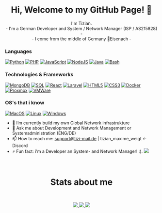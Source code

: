 <h1 align="center">Hi, Welcome to my GitHub Page! 👋</h1>

<p align="center">I'm Tizian.<br>
        - I'm a German Developer and System / Network Manager (ISP / AS215828) -
    <br>
        - I come from the middle of Germany 📍Eisenach -
<br> 
</p>

### Languages
[![Python](https://img.shields.io/badge/python-black?style=for-the-badge&logo=python)](https://github.com/Tizian-Maxime-Weigt)
[![PHP](https://img.shields.io/badge/php-black?style=for-the-badge&logo=php)](https://github.com/Tizian-Maxime-Weigt)
[![JavaScript](https://img.shields.io/badge/javascript-black?style=for-the-badge&logo=javascript)](https://github.com/Tizian-Maxime-Weigt)
[![NodeJS](https://img.shields.io/badge/nodejs-black?style=for-the-badge&logo=nodejs)](https://github.com/Tizian-Maxime-Weigt)
[![Java](https://img.shields.io/badge/java-black?style=for-the-badge&logo=openjdk)](https://github.com/Tizian-Maxime-Weigt)
[![Bash](https://img.shields.io/badge/bash-black?style=for-the-badge&logo=gnu-bash&logoColor=white)](https://github.com/Tizian-Maxime-Weigt)

### Technologies & Frameworks
[![MongoDB](https://img.shields.io/badge/mongodb-black?style=for-the-badge&logo=mongodb)](https://github.com/Tizian-Maxime-Weigt)
[![SQL](https://img.shields.io/badge/sql-black?style=for-the-badge&logo=mysql)](https://github.com/Tizian-Maxime-Weigt)
[![React](https://img.shields.io/badge/react-black?style=for-the-badge&logo=react)](https://github.com/Tizian-Maxime-Weigt)
[![Laravel](https://img.shields.io/badge/Laravel-black?style=for-the-badge&logo=Laravel)](https://github.com/Tizian-Maxime-Weigt)
[![HTML5](https://img.shields.io/badge/html5-black?style=for-the-badge&logo=html5)](https://github.com/Tizian-Maxime-Weigt)
[![CSS3](https://img.shields.io/badge/css3-black?style=for-the-badge&logo=css3)](https://github.com/Tizian-Maxime-Weigt)
[![Docker](https://img.shields.io/badge/docker-black?style=for-the-badge&logo=docker)](https://hub.docker.com/u/TizianMaximeWeigt)
[![Proxmox](https://img.shields.io/badge/proxmox-black?style=for-the-badge&logo=proxmox)](https://github.com/Tizian-Maxime-Weigt)
[![VMWare](https://img.shields.io/badge/vmware-black?style=for-the-badge&logo=vmware)](https://github.com/Tizian-Maxime-Weigt)

### OS's that i know
[![MacOS](https://img.shields.io/badge/linux-black?style=for-the-badge&logo=Apple)](https://github.com/Tizian-Maxime-Weigt)
[![Linux](https://img.shields.io/badge/linux-black?style=for-the-badge&logo=Linux)](https://github.com/Tizian-Maxime-Weigt)
[![Windows](https://img.shields.io/badge/Windows-black?style=for-the-badge&logo=Windows)](https://github.com/Tizian-Maxime-Weigt)

- 🌱 I’m currently build my own Global Network infrastrukture
- 💬 Ask me about Development and Network Management or Systemadministration (ENG/DE)
- 📫 How to reach me: support@tizi-mail.de | tizian_maxime_weigt <- Discord
- ⚡ Fun fact: i'm a Developer an System- and Network Manager! :).
![](https://hit.yhype.me/github/profile?user_id=108728667)
<br>
<h1 align="center"> Stats about me </h1>
<br>
<p align="center">
  <a href="https://github.com/Tizian-Maxime-Weigt">
    <img src="http://github-profile-summary-cards.vercel.app/api/cards/profile-details?username=Tizian-Maxime-Weigt&theme=2077" />
  </a>
  <a href="https://github.com/Tizian-Maxime-Weigt">
    <img src="http://github-profile-summary-cards.vercel.app/api/cards/repos-per-language?username=Tizian-Maxime-Weigt&theme=2077" />
  </a>
  <a href="https://github.com/Tizian-Maxime-Weigt">
    <img src="http://github-profile-summary-cards.vercel.app/api/cards/stats?username=Tizian-Maxime-Weigt&theme=2077" />
  </a>
</p>
